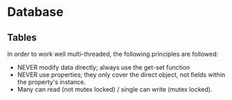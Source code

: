 # Database

## Tables

In order to work well multi-threaded, the following principles are followed:

- NEVER modify data directly; always use the get-set function
- NEVER use properties; they only cover the direct object, not fields within
  the property's instance.
- Many can read (not mutex locked) / single can write (mutex locked).
